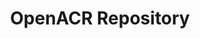 ---
layout: page
sidenav: false
permalink: tools/openacr-repository/
type: training
title: 'OpenACR Repository'
created: 2024-03-26
redirect_from:
- openacr-repository/
redirect_to: 
- https://gsa.github.io/openacr/
---